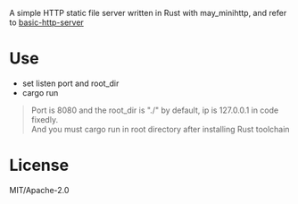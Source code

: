 

A simple HTTP static file server written in Rust with may_minihttp, and refer to [basic-http-server](https://github.com/brson/basic-http-server)

# Use

* set listen port and root_dir
* cargo run 

> Port is 8080 and the root_dir is "./" by default, ip is 127.0.0.1 in code fixedly.  
> And you must cargo run in root directory after installing Rust toolchain

# License
MIT/Apache-2.0
